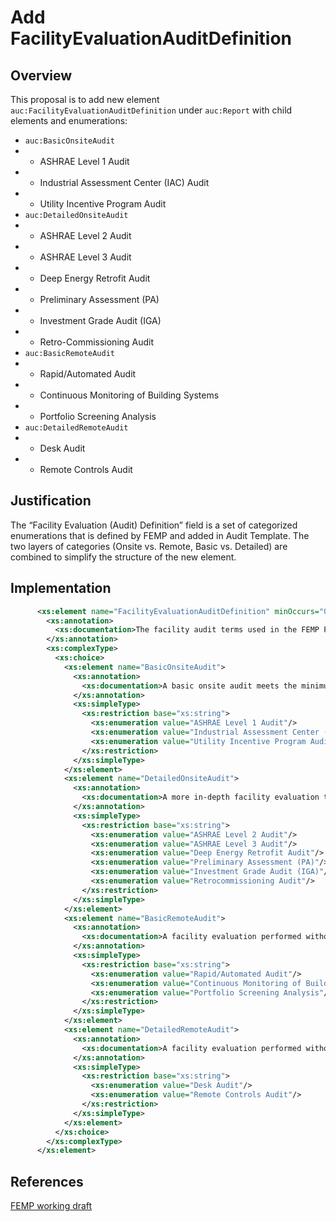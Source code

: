 # Add FacilityEvaluationAuditDefinition

## Overview

This proposal is to add new element `auc:FacilityEvaluationAuditDefinition` under `auc:Report` with child elements and enumerations:
* `auc:BasicOnsiteAudit`
* * ASHRAE Level 1 Audit
* * Industrial Assessment Center (IAC) Audit
* * Utility Incentive Program Audit
* `auc:DetailedOnsiteAudit`
* * ASHRAE Level 2 Audit
* * ASHRAE Level 3 Audit
* * Deep Energy Retrofit Audit
* * Preliminary Assessment (PA)
* * Investment Grade Audit (IGA)
* * Retro-Commissioning Audit
* `auc:BasicRemoteAudit`
* * Rapid/Automated Audit
* * Continuous Monitoring of Building Systems
* * Portfolio Screening Analysis
* `auc:DetailedRemoteAudit`
* * Desk Audit
* * Remote Controls Audit

## Justification

The “Facility Evaluation (Audit) Definition” field is a set of categorized enumerations that is defined by FEMP and added in Audit Template. The two layers of categories (Onsite vs. Remote, Basic vs. Detailed) are combined to simplify the structure of the new element.

## Implementation
```xml
      <xs:element name="FacilityEvaluationAuditDefinition" minOccurs="0">
        <xs:annotation>
          <xs:documentation>The facility audit terms used in the FEMP Facility Evaluation (Audit) resources that satisfy EISA 432 requirements</xs:documentation>
        </xs:annotation>
        <xs:complexType>
          <xs:choice>
            <xs:element name="BasicOnsiteAudit">
              <xs:annotation>
                <xs:documentation>A basic onsite audit meets the minimum requirements for onsite facility evaluations</xs:documentation>
              </xs:annotation>
              <xs:simpleType>
                <xs:restriction base="xs:string">
                  <xs:enumeration value="ASHRAE Level 1 Audit"/>
                  <xs:enumeration value="Industrial Assessment Center (IAC) Audit"/>
                  <xs:enumeration value="Utility Incentive Program Audit"/>
                </xs:restriction>
              </xs:simpleType>
            </xs:element>
            <xs:element name="DetailedOnsiteAudit">
              <xs:annotation>
                <xs:documentation>A more in-depth facility evaluation that is performed when project development is the focus and a more precise LCCA is required</xs:documentation>
              </xs:annotation>
              <xs:simpleType>
                <xs:restriction base="xs:string">
                  <xs:enumeration value="ASHRAE Level 2 Audit"/>
                  <xs:enumeration value="ASHRAE Level 3 Audit"/>
                  <xs:enumeration value="Deep Energy Retrofit Audit"/>
                  <xs:enumeration value="Preliminary Assessment (PA)"/>
                  <xs:enumeration value="Investment Grade Audit (IGA)"/>
                  <xs:enumeration value="Retrocommissioning Audit"/>
                </xs:restriction>
              </xs:simpleType>
            </xs:element>
            <xs:element name="BasicRemoteAudit">
              <xs:annotation>
                <xs:documentation>A facility evaluation performed without a site visit and analysis of datasets from specific building systems or operations to derive opportunities for energy efficiency, water efficiency, and renewable energy generation</xs:documentation>
              </xs:annotation>
              <xs:simpleType>
                <xs:restriction base="xs:string">
                  <xs:enumeration value="Rapid/Automated Audit"/>
                  <xs:enumeration value="Continuous Monitoring of Building Systems"/>
                  <xs:enumeration value="Portfolio Screening Analysis"/>
                </xs:restriction>
              </xs:simpleType>
            </xs:element>
            <xs:element name="DetailedRemoteAudit">
              <xs:annotation>
                <xs:documentation>A facility evaluation performed without a site visit and rigorous analysis of building systems and operations to identify opportunities for energy efficiency, water efficiency, and renewable energy generation</xs:documentation>
              </xs:annotation>
              <xs:simpleType>
                <xs:restriction base="xs:string">
                  <xs:enumeration value="Desk Audit"/>
                  <xs:enumeration value="Remote Controls Audit"/>
                </xs:restriction>
              </xs:simpleType>
            </xs:element>
          </xs:choice>
        </xs:complexType>
      </xs:element>
```

## References
[FEMP working draft](https://www.energy.gov/femp/articles/femp-facility-evaluation-audit-definitions#:~:text=An%20evaluation%20with%20a%20site,the%20discretion%20of%20the%20Agency%22)
